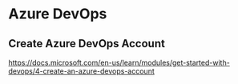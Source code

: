 # Azure DevOps

## Create Azure DevOps Account
https://docs.microsoft.com/en-us/learn/modules/get-started-with-devops/4-create-an-azure-devops-account
